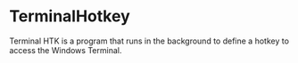 # TerminalHotkey
 Terminal HTK is a program that runs in the background to define a hotkey to access the Windows Terminal.
